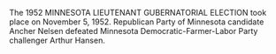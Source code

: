 The 1952 MINNESOTA LIEUTENANT GUBERNATORIAL ELECTION took place on November 5, 1952. Republican Party of Minnesota candidate Ancher Nelsen defeated Minnesota Democratic-Farmer-Labor Party challenger Arthur Hansen.

